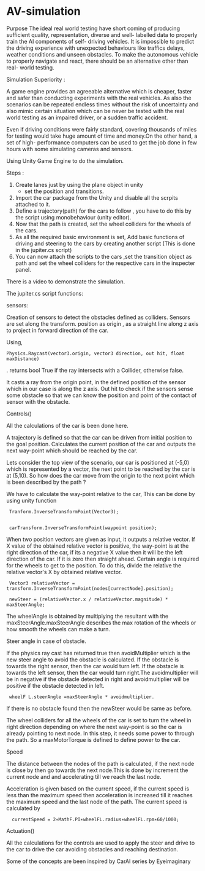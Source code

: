 # AV-simulation

Purpose
The ideal real world testing have short coming of producing sufficient quality, representation, 
diverse and well- labelled data to properly train the AI components of self- driving vehicles.
It is impossible to predict the driving experience with unexpected behaviours like traffics delays,
weather conditions and unseen obstacles. To make the autonomous vehicle to properly navigate and react, 
there should be an alternative other than real- world testing.

Simulation Superiority : 

A game engine provides an agreeable alternative which is cheaper, 
faster and safer than conducting experiments with the real vehicles.
As also the scenarios can be repeated endless times without the  risk of uncertainty and
also mimic certain situation which can be never be tested with the real world testing as an impaired driver, 
or a sudden traffic accident.

Even if driving conditions were fairly standard, covering thousands of miles for 
testing would take huge amount of time and money.On the other hand, 
a set of high- performance computers can be used to get the job done in few hours with some 
simulating cameras and sensors. 

Using Unity Game Engine to do the simulation. 

Steps :
1. Create lanes just by using the plane object in unity 
   - set the position and transitions. 
2. Import the car package from the Unity and disable all the scrpits attached to it. 
3. Define a trajectory(path) for the cars to follow , you have to do this by the script using monobehaviour (unity editor). 
4. Now that the path is created, set the wheel colliders for the wheels of the cars. 
5. As all the required basic environment is set, Add basic functions of driving and steering to the cars by 
   creating another script (This is done in the jupiter.cs script)
6. You can now attach the scripts to the cars ,set the transition object as path and set the wheel colliders for the 
   respective cars in the inspecter panel. 

There is a video  to demonstrate the simulation. 

The  jupiter.cs script functions:



sensors:

Creation of sensors to detect the obstacles defined as colliders. Sensors are set along the transform. position as origin , 
as a straight line along z axis to project in forward direction of the car. 

Using,

    Physics.Raycast(vector3.origin, vector3 direction, out hit, float maxDistance)

. returns bool True if the ray intersects with a Collider, otherwise false.
 
It casts a ray from the origin point, in the defined position of the sensor which in our case is
along the z axis. Out hit to check if the sensors sense some obstacle so that we can know the position
and point of the contact of sensor with the obstacle. 



Controls()



All the calculations of the car is been done here. 

A trajectory is defined so that the car can be driven from initial position to the goal position. 
Calculates the current position of the car and outputs the next way-point which should be reached by the car. 

Lets consider the top view of the scenario, our car is positioned at (-5,0) which is represented by a vector, 
the next point to be reached by the car is at (5,10). So how does the car move from the origin to the next
point which is been described by the path ?

We have to calculate the way-point relative to the car, This can be done by using unity function 

     Tranform.InverseTransformPoint(Vector3);


     carTransform.InverseTransformPoint(waypoint position);


When two position vectors are given as input, it outputs a relative vector. 
If X value of the obtained relative vector is positive, the way-point is at the right direction of the car, 
if its a negative X value then it will be the left direction of the car. If it is zero then straight ahead. 
Certain angle is required for the wheels to get to the position. To do this, divide the relative the relative vector's X 
by obtained relative vector. 

     Vector3 relativeVector = transform.InverseTransformPoint(nodes[currectNode].position);

     newSteer = (relativeVector.x / relativeVector.magnitude) * maxSteerAngle;


The wheelAngle is obtained by multiplying the resultant with the maxSteerAngle.maxSteerAngle describes 
the max rotation of the wheels or how smooth the wheels can make a turn. 

Steer angle in case of obstacle. 



If the physics ray cast has returned true then avoidMultiplier  which is the new steer angle to 
avoid the obstacle is calculated. If the obstacle is towards the right sensor, then the car would turn left.
If the obstacle is towards the left sensor, then the car would turn right.The avoidmultiplier will be in negative 
if the obstacle detected in right and avoidmultiplier will be positive if the obstacle detected in left.

     wheelF L.steerAngle =maxSteerAngle * avoidmultiplier.   


If there is no obstacle found then the newSteer would be same as before. 

The wheel colliders for all the wheels of the car is set to turn the wheel in right direction 
depending on where the next way-point is so the car is already pointing to next node. 
In this step, it needs some power to through the path. So a maxMotorTorque is defined to define power to the car. 

Speed 




The distance between the nodes of the path is calculated, if the next node is close by then go towards
the next node.This is done by increment  the current node and and accelerating till we reach the last node.

Acceleration is given based on the current speed, if the current speed is less 
than the maximum speed then acceleration is increased till it reaches the maximum speed and the last node of the path. 
 The current speed is calculated by

      currentSpeed = 2∗MathF.PI∗wheelFL.radius∗wheelFL.rpm∗60/1000; 


Actuation()



All the calculations for the controls are used to apply the steer and drive to 
the car to drive the car avoiding obstacles and reaching destination. 


Some of the concepts are been inspired by CarAI series by Eyeimaginary 




